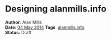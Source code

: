 Designing alanmills.info
========================
**Author**: Alan Mills  
**Date**: [04 May 2014](/blog/history/2014-05.md)
**Tags**: [alanmills.info](/blog/categories/alanmills-info.md)  
**Status**: Draft
